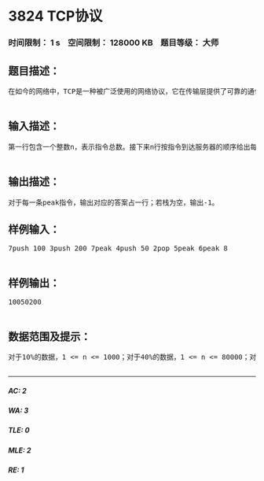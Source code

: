 # 3824 TCP协议   
### 时间限制： 1 s&nbsp;&nbsp;&nbsp;&nbsp;空间限制： 128000 KB&nbsp;&nbsp;&nbsp;&nbsp;题目等级： 大师  
## 题目描述：  

<pre>
在如今的网络中，TCP是一种被广泛使用的网络协议，它在传输层提供了可靠的通信服务。众所周知，网络是存在时延的，例如用户先后向服务器发送了两个指令op1和op2，并且希望服务器先处理指令op1，再处理指令op2；但由于网络时延，这两个指令可能会失序到达，而导致服务器先执行了指令op2，这是我们不希望看到的。TCP协议拥有将失序到达的报文按顺序重组的功能，一种方法是给每一个报文打上一个时间戳。而你今天要实现的功能比这个要简单很多。我们需要你维护一个服务器，这个服务器的功能是一个简单的栈，你会接收三种用户的指令：push x t --- 表示将x元素入栈，这条指令的时间戳为tpop t --- 表示将栈顶元素弹出，这条指令的时间戳为tpeak t --- 用户询问现在栈顶元素的值，这条指令的时间戳为t 当一条时间戳为t的指令到达时，你需要进行如下处理：1.将所有之前执行的时间戳大于t的push和pop指令全部撤销2.执行当前这条指令3.按时间戳顺序重新执行在第1步被撤销的指令 注意你不需要撤销以及重新执行之前已经执行过的peak指令，也就是说每一条peak指令只有在它到达的时候会被执行一次。 我们保证每一条指令的时间戳都是唯一的；若你在需要执行一条pop指令时发现当前栈为空，则当前你可以忽略这条指令。   

</pre>
  
  
## 输入描述：  

<pre>
第一行包含一个整数n，表示指令总数。接下来n行按指令到达服务器的顺序给出每一条指令，有三种类型push x tpop tpeak t  

</pre>
  
  
## 输出描述：  

<pre>
对于每一条peak指令，输出对应的答案占一行；若栈为空，输出-1。
</pre>
  
  
## 样例输入：  

<pre>
7push 100 3push 200 7peak 4push 50 2pop 5peak 6peak 8  

</pre>
  
  
## 样例输出：  

<pre>
10050200  

</pre>
  
  
## 数据范围及提示：  

<pre>
对于10%的数据，1 <= n <= 1000；对于40%的数据，1 <= n <= 80000；对于100%的数据，1 <= n <= 300000，0 <= x，t <= 1000000000。  

</pre>
  
  
***  

##### AC: 2  
##### WA: 3  
##### TLE: 0  
##### MLE: 2  
##### RE: 1  
